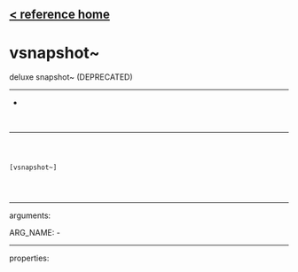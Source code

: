 [< reference home](index.html)
---

# vsnapshot~


deluxe snapshot~ (DEPRECATED)

---

-
<br>


---


```



[vsnapshot~]


            
```

---
arguments:

ARG_NAME: -<br>

---
properties:


